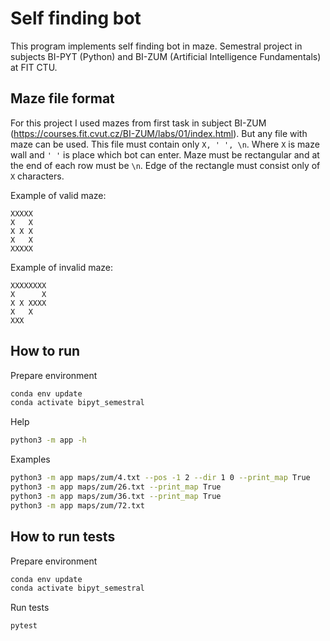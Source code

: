 # Self finding bot
This program implements self finding bot in maze. Semestral project in subjects BI-PYT (Python) and BI-ZUM (Artificial Intelligence Fundamentals) at FIT CTU.

## Maze file format
For this project I used mazes from first task in subject BI-ZUM (https://courses.fit.cvut.cz/BI-ZUM/labs/01/index.html). But any file with maze can be used.
This file must contain only `X, ' ', \n`. Where `X` is maze wall and `' '` is place which bot can enter.
Maze must be rectangular and at the end of each row must be `\n`. Edge of the rectangle must consist only of `X` characters.

Example of valid maze:
```
XXXXX
X   X
X X X
X   X
XXXXX
```

Example of invalid maze:
```
XXXXXXXX
X      X
X X XXXX
X   X
XXX
```
## How to run
Prepare environment
```bash
conda env update
conda activate bipyt_semestral
```

Help
```bash
python3 -m app -h
```
Examples
```bash
python3 -m app maps/zum/4.txt --pos -1 2 --dir 1 0 --print_map True
python3 -m app maps/zum/26.txt --print_map True
python3 -m app maps/zum/36.txt --print_map True
python3 -m app maps/zum/72.txt
```

## How to run tests
Prepare environment
```bash
conda env update
conda activate bipyt_semestral
```
Run tests
```bash
pytest
```
